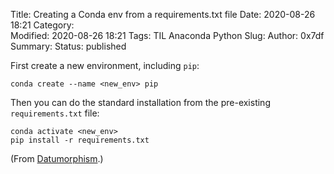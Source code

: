 Title: Creating a Conda env from a requirements.txt file
Date: 2020-08-26 18:21
Category:  
Modified: 2020-08-26 18:21
Tags: TIL Anaconda Python
Slug: 
Author: 0x7df
Summary: 
Status: published

First create a new environment, including `pip`:

```
conda create --name <new_env> pip
```

Then you can do the standard installation from the pre-existing
`requirements.txt` file:

```
conda activate <new_env>
pip install -r requirements.txt
```

(From [Datumorphism](http://datumorphism.com/til/programming/python/python-anaconda-install-requirements).)
